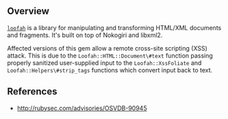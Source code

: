 ## Overview
[`loofah`](https://rubygems.org/gems/loofah) is a library for manipulating and transforming HTML/XML documents and fragments. It's built on top of Nokogiri and libxml2.

Affected versions of this gem allow a remote cross-site scripting (XSS) attack. This is due to the `Loofah::HTML::Document\#text` function passing properly sanitized user-supplied input to the `Loofah::XssFoliate` and `Loofah::Helpers\#strip_tags` functions which convert input back to text.

## References
- http://rubysec.com/advisories/OSVDB-90945
